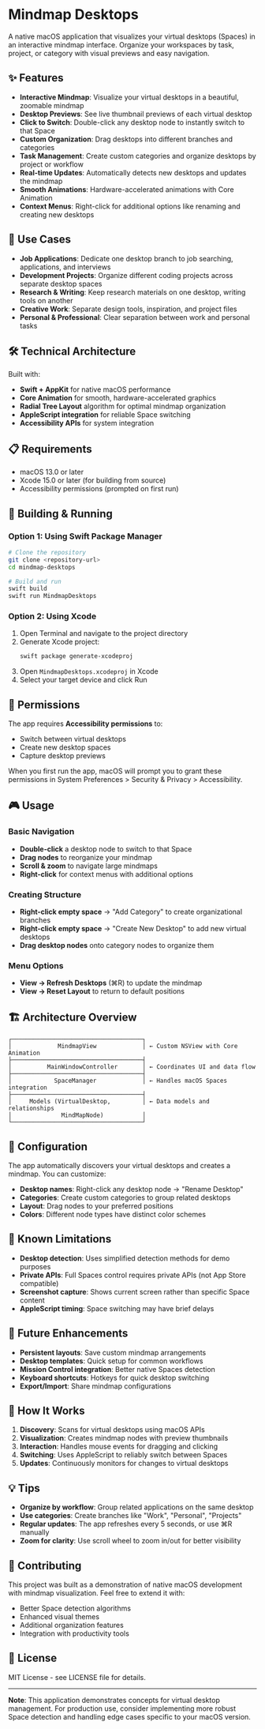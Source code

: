 # Mindmap Desktops

A native macOS application that visualizes your virtual desktops (Spaces) in an interactive mindmap interface. Organize your workspaces by task, project, or category with visual previews and easy navigation.

## ✨ Features

- **Interactive Mindmap**: Visualize your virtual desktops in a beautiful, zoomable mindmap
- **Desktop Previews**: See live thumbnail previews of each virtual desktop
- **Click to Switch**: Double-click any desktop node to instantly switch to that Space
- **Custom Organization**: Drag desktops into different branches and categories
- **Task Management**: Create custom categories and organize desktops by project or workflow
- **Real-time Updates**: Automatically detects new desktops and updates the mindmap
- **Smooth Animations**: Hardware-accelerated animations with Core Animation
- **Context Menus**: Right-click for additional options like renaming and creating new desktops

## 🎯 Use Cases

- **Job Applications**: Dedicate one desktop branch to job searching, applications, and interviews
- **Development Projects**: Organize different coding projects across separate desktop spaces
- **Research & Writing**: Keep research materials on one desktop, writing tools on another
- **Creative Work**: Separate design tools, inspiration, and project files
- **Personal & Professional**: Clear separation between work and personal tasks

## 🛠 Technical Architecture

Built with:

- **Swift + AppKit** for native macOS performance
- **Core Animation** for smooth, hardware-accelerated graphics
- **Radial Tree Layout** algorithm for optimal mindmap organization
- **AppleScript integration** for reliable Space switching
- **Accessibility APIs** for system integration

## 📋 Requirements

- macOS 13.0 or later
- Xcode 15.0 or later (for building from source)
- Accessibility permissions (prompted on first run)

## 🚀 Building & Running

### Option 1: Using Swift Package Manager

```bash
# Clone the repository
git clone <repository-url>
cd mindmap-desktops

# Build and run
swift build
swift run MindmapDesktops
```

### Option 2: Using Xcode

1. Open Terminal and navigate to the project directory
2. Generate Xcode project:
   ```bash
   swift package generate-xcodeproj
   ```
3. Open `MindmapDesktops.xcodeproj` in Xcode
4. Select your target device and click Run

## 🔐 Permissions

The app requires **Accessibility permissions** to:

- Switch between virtual desktops
- Create new desktop spaces
- Capture desktop previews

When you first run the app, macOS will prompt you to grant these permissions in System Preferences > Security & Privacy > Accessibility.

## 🎮 Usage

### Basic Navigation

- **Double-click** a desktop node to switch to that Space
- **Drag nodes** to reorganize your mindmap
- **Scroll & zoom** to navigate large mindmaps
- **Right-click** for context menus with additional options

### Creating Structure

- **Right-click empty space** → "Add Category" to create organizational branches
- **Right-click empty space** → "Create New Desktop" to add new virtual desktops
- **Drag desktop nodes** onto category nodes to organize them

### Menu Options

- **View → Refresh Desktops** (⌘R) to update the mindmap
- **View → Reset Layout** to return to default positions

## 🏗 Architecture Overview

```
┌─────────────────────────────────────┐
│             MindmapView             │ ← Custom NSView with Core Animation
├─────────────────────────────────────┤
│          MainWindowController       │ ← Coordinates UI and data flow
├─────────────────────────────────────┤
│            SpaceManager             │ ← Handles macOS Spaces integration
├─────────────────────────────────────┤
│     Models (VirtualDesktop,         │ ← Data models and relationships
│              MindMapNode)           │
└─────────────────────────────────────┘
```

## 🔧 Configuration

The app automatically discovers your virtual desktops and creates a mindmap. You can customize:

- **Desktop names**: Right-click any desktop node → "Rename Desktop"
- **Categories**: Create custom categories to group related desktops
- **Layout**: Drag nodes to your preferred positions
- **Colors**: Different node types have distinct color schemes

## 🐛 Known Limitations

- **Desktop detection**: Uses simplified detection methods for demo purposes
- **Private APIs**: Full Spaces control requires private APIs (not App Store compatible)
- **Screenshot capture**: Shows current screen rather than specific Space content
- **AppleScript timing**: Space switching may have brief delays

## 🚧 Future Enhancements

- **Persistent layouts**: Save custom mindmap arrangements
- **Desktop templates**: Quick setup for common workflows
- **Mission Control integration**: Better native Spaces detection
- **Keyboard shortcuts**: Hotkeys for quick desktop switching
- **Export/Import**: Share mindmap configurations

## 📖 How It Works

1. **Discovery**: Scans for virtual desktops using macOS APIs
2. **Visualization**: Creates mindmap nodes with preview thumbnails
3. **Interaction**: Handles mouse events for dragging and clicking
4. **Switching**: Uses AppleScript to reliably switch between Spaces
5. **Updates**: Continuously monitors for changes to virtual desktops

## 💡 Tips

- **Organize by workflow**: Group related applications on the same desktop
- **Use categories**: Create branches like "Work", "Personal", "Projects"
- **Regular updates**: The app refreshes every 5 seconds, or use ⌘R manually
- **Zoom for clarity**: Use scroll wheel to zoom in/out for better visibility

## 🤝 Contributing

This project was built as a demonstration of native macOS development with mindmap visualization. Feel free to extend it with:

- Better Space detection algorithms
- Enhanced visual themes
- Additional organization features
- Integration with productivity tools

## 📄 License

MIT License - see LICENSE file for details.

---

**Note**: This application demonstrates concepts for virtual desktop management. For production use, consider implementing more robust Space detection and handling edge cases specific to your macOS version.

